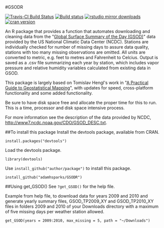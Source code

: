 #GSODR

[![Travis-CI Build Status](https://travis-ci.org/adamhsparks/GSODR.svg?branch=master)](https://travis-ci.org/adamhsparks/GSODR)
[![Build status](https://ci.appveyor.com/api/projects/status/8daqtllo2sg6me07/branch/master)](https://ci.appveyor.com/project/adamhsparks/GSODR/branch/master)
[![rstudio mirror downloads](http://cranlogs.r-pkg.org/badges/GSODR?color=C9A115)](https://github.com/metacran/cranlogs.app)
[![cran version](http://www.r-pkg.org/badges/version/GSODR)](http://cran.rstudio.com/package=GSODR)

An R package that provides a function that automates downloading and cleaning data from the "[Global Surface Summary of the Day (GSOD)](https://data.noaa.gov/dataset/global-surface-summary-of-the-day-gsod)" data provided by the US National Climatic Data Center (NCDC). Stations are individually checked for number of missing days to assure data quality, stations with too many missing observations are omitted. All units are converted to metric, e.g. feet to metres and Fahrenheit to Celcius. Output is saved as a .csv file summarizing each year by station, which includes vapor pressure and relative humidity variables calculated from existing data in GSOD.

This package is largely based on Tomislav Hengl's work in "[A Practical Guide to Geostatistical Mapping](http://spatial-analyst.net/book/getGSOD.R)", with updates for speed, cross-platform functionality and some added functionality.

Be sure to have disk space free and allocate the proper time for this to run. This is a time, processor and disk space intensive process.

For more information see the description of the data provided by NCDC, http://www7.ncdc.noaa.gov/CDO/GSOD_DESC.txt.

##To install this package
Install the devtools package, available from CRAN.

`install.packages("devtools")`

Load the devtools package.

`library(devtools)`

Use `install_github("author/package")` to install this package.

`install_github("adamhsparks/GSODR")`

##Using get_GSOD()
See `?get_GSOD()` for the help file.

Example from help file, to download data for years 2009 and 2010 and generate yearly summary files, GSOD_TP2009_XY and GSOD_TP2010_XY files in folders 2009 and 2010 of your Downloads directory with a maximum of five missing days per weather station allowed.

`get_GSOD(years = 2009:2010, max_missing = 5, path = "~/Downloads")`
